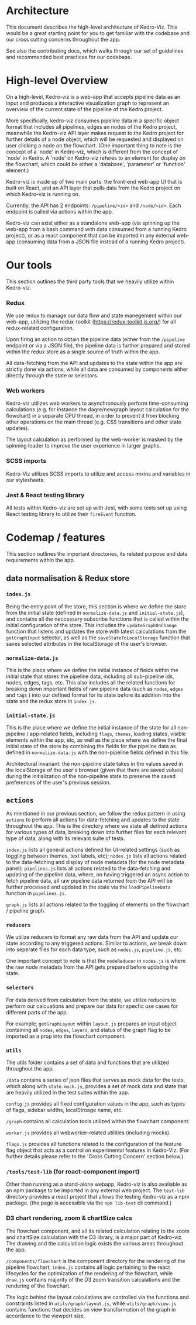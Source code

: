 # Architecture

This document describes the high-level architecture of Kedro-Viz. This would be a great starting point for you to get familiar with the codebase and our cross cutting concerns throughout the app. 

See also the contributing docs, which walks through our set of guidelines and recommended best practices for our codebase. 

# High-level Overview
<!-- Architecture diagram including how standalone app / library entrypoints connect -->

On a high-level, Kedro-viz is a web-app that accepts pipeline data as an input and produces a interactive visualization graph to represent an overview of the current state of the pipeline of the Kedro project. 

More specifically, kedro-viz consumes pipeline data in a specific object format that includes all pipelines, edges an nodes of the Kedro project, meanwhile the Kedro-viz API layer makes request to the Kedro project for further details of a node object, which will be requested and displayed on user clicking a node on the flowchart. (One important thing to note is the concept of a 'node' in Kedro-viz, which is different from the concept of 'node' in Kedro. A 'node' on Kedro-viz referes to an element for display on the flowchart, which could be either a 'database', 'parameter' or 'function' element.)

Kedro-viz is made up of two main parts: the front-end web-app UI that is built on React, and an API layer that pulls data from the Kedro project on which Kedro-viz is running on. 

Currently, the API has 2 endpoints: `/pipeline/<id>` and `/node/<id>`. Each endpoint is called via actions within the app. 

Kedro-viz can exist either as a standalone web-app (via spinning up the web-app from a bash command with data consumed from a running Kedro project), or as a react component that can be imported in any external web-app (consuming data from a JSON file instead of a running Kedro project).  

# Our tools
This section outlines the third party tools that we heavily utilize within Kedro-viz. 
### Redux
We use redux to manage our data flow and state manegement within our web-app, utilizing the redux-toolkit (https://redux-toolkit.js.org/) for all redux-related configuration. 

Upon firing an action to obtain the pipeline data (either from the `/pipeline` endpoint or via a JSON file), the pipeline data is further prepared and stored within the redux store as a single source of truth within the app. 

All data-fetching from the API and updates to the state within the app are strictly done via actions, while all data are consumed by components either directly through the state or selectors. 
### Web workers
Kedro-viz utilizes web workers to asynchronously perform time-consuming calculations (e.g. for instance the dagre/newgraph layout calculation for the flowchart) in a separate CPU thread, in order to prevent it from blocking other operations on the main thread (e.g. CSS transitions and other state updates).

The layout calculation as performed by the web-worker is masked by the spinning loader to improve the user experience in larger graphs.

### SCSS imports
Kedro-Viz utilizes SCSS imports to utilize and access mixins and variables in our stylesheets. 

### Jest & React testing library
All tests within Kedro-viz are set up with Jest, with some tests set up using React testing library to utilize their `fireEvent` function. 

# Codemap / features
This section outlines the important directories, its related purpose and data requirements within the app. 

## data normalisation & Redux store
### `index.js`
Being the entry point of the store, this section is where we define the store from the initial state (defined in `normalize-data.js` and `initial-state.js`), and contains all the neccessary subscribe functions that is called within the initial configuration of the store.  This includes the `updateGraphOnChange` function that listens and updates the store with latest calculations from the `getGraphInput` selector, as well as the `saveStateToLocalStorage` function that saves selected attributes in the localStorage of the user's browser. 
### `normalize-data.js`
This is the place where we define the initial instance of fields within the initial state that stores the pipeline data, including all sub-pipeline ids, nodes, edges, tags, etc. This also includes all the related functions for breaking down important fields of raw pipeline data (such as `nodes`, `edges` and `tags` ) into our defined format for its state before its addition into the state and the redux store in `index.js`. 

### `initial-state.js`
This is the place where we define the initial instance of the state for all non-pipeline / app-related fields, including `flags`, `themes`, loading states, visible elements within the app, etc, as well as the place where we define the final initial state of the store by combining the fields for the pipeline data as defined in `normalize-data.js` with the non-pipeline fields defined in this file. 

Architectural invariant: the non-pipeline state takes in the values saved in the localStorage of the user's browser (given that there are saved values) during the initialization of the non-pipeline state to preserve the saved preferences of the user's previous session. 

## `actions`
As mentioned in our previous section, we follow the redux pattern in using `actions` to perform all actions for data-fetching and updates to the state throughout the app. This is the directory where we state all defined actions for various types of data, breaking down into further files for each relevant type of data, along with its relevant suite of tests. 

`index.js` lists all general actions defined for UI-related settings (such as toggling between themes, text labels, etc); `nodes.js` lists all actions related to the data-fetching and display of node metadata (for the node metadata panel); `pipelines.js` lists all actions related to the data-fetching and updating of the pipeline data, where, on having triggered an async action to fetch pipeline data, all raw pipeline data returned from the API will be further processed and updated in the state via the `loadPipelineData` function in `pipelines.js`. 

`graph.js` lists all actions related to the toggling of elements on the flowchart / pipeline graph. 

### `reducers`
We utiilze reducers to format any raw data from the API and update our state according to any triggered actions. Similar to actions, we break down into seperate files for each data type, such as `nodes.js`, `pipeline.js`, etc.

One important concept to note is that the `nodeReducer` in `nodes.js` is where the raw node metadata from the API gets prepared before updating the state. 

### `selectors`
For data derived from calculation from the state, we utiilze reducers to perform our calcuations and prepare our data for specfic use cases for different parts of the app. 

For example, `getGraphLayout` within `layout.js` prepares an input object containing all `nodes`, `edges`, `layers`, and status of the graph flag to be imported as a prop into the flowchart component. 

### `utils`
The utils folder contains a set of data and functions that are utilized throughout the app. 

`/data` contains a series of json files that serves as mock data for the tests, which along with `state.mock.js`, provides a set of mock data and state that are heavily utilized in the test suites within the app. 

`config.js` provides all fixed configuration values in the app, such as types of flags, sidebar widths, localStroage name, etc. 

`/graph` contains all calculation tools utilized within the flowchart component.

`worker.js` provides all webworker-related utilities (including mocks). 

`flags.js` provides all functions related to the configuration of the feature flag object that acts as a control on experimental features in Kedro-Viz. (For further details please refer to the 'Cross Cutting Concern' section below.)

### `/tools/test-lib` (for react-component import)
Other than running as a stand-alone webapp, Kedro-viz is also avaliable as an npm package to be imported in any external web project. The `test-lib` directory provides a react project that allows the testing Kedro-viz as a npm package. (the page is accessible via the `npm lib-test` cli command.)
### D3 chart rendering, zoom & chartSize calcs
The flowchart component, and all its related calculation relating to the zoom and chartSize calculation with the D3 library, is a major part of Kedro-viz. The drawing and the calculation logic exists the various areas throughout the app.

`/components/flowchart` is the component directory for the rendering of the pipeline flowchart; `index.js` contains all logic pertaining to the react lifecycles for the optimization of the rendering of the flowchart, while `draw.js` contains majority of the D3 zoom transition calculations and the rendering of the flowchart. 

The logic behind the layout calculations are controlled via the functions and constraints listed in `utils/graph/layout.js`, while `utils/graph/view.js` contains functions that decides on view transformation of the graph in accordance to the viewport size. 
